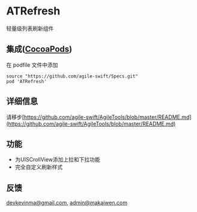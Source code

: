# ATRefresh

轻量级列表刷新组件

## 集成([CocoaPods](http://cocoapods.org))

在 podfile 文件中添加

```
source "https://github.com/agile-swift/Specs.git"
pod 'ATRefresh'
```


## 详细信息

请移步[https://github.com/agile-swift/AgileTools/blob/master/README.md](https://github.com/agile-swift/AgileTools/blob/master/README.md)


## 功能

* 为UISCrollView添加上拉和下拉功能
* 完全自定义刷新样式

## 反馈

devkevinma@gmail.com, admin@makaiwen.com
